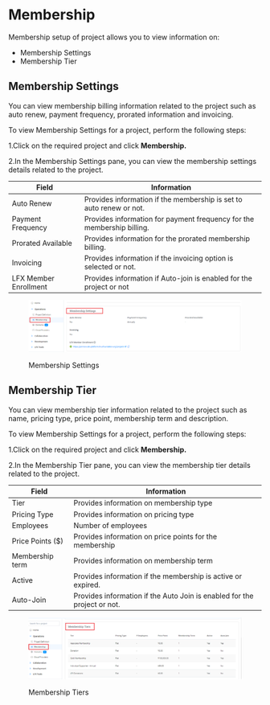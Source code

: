 # Membership

Membership setup of project allows you to view information on:

* Membership Settings
* Membership Tier

## Membership Settings <a href="#billing-information" id="billing-information"></a>

You can view membership billing information related to the project such as auto renew, payment frequency, prorated information and invoicing.

To view Membership Settings for a project, perform the following steps:

1.Click on the required project and click **Membership.**

2.In the Membership Settings pane, you can view the membership settings details related to the project.&#x20;

| **Field**              | **Information**                                                        |
| ---------------------- | ---------------------------------------------------------------------- |
| Auto Renew             | Provides information if the membership is set to auto renew or not.    |
| Payment Frequency      | Provides information for payment frequency for the membership billing. |
| Prorated Available     | Provides information for the prorated membership billing.              |
| Invoicing              | Provides information if the invoicing option is selected or not.       |
| LFX Member Enrollment  | Provides information if Auto-join is enabled for the project or not    |

<figure><img src="../../../.gitbook/assets/Membership Settings (1).png" alt=""><figcaption><p>Membership Settings</p></figcaption></figure>

## Membership Tier

You can view membership tier information related to the project such as name, pricing type, price point, membership term and description.

To view Membership Settings for a project, perform the following steps:

1.Click on the required project and click **Membership.**

2.In the Membership Tier pane, you can view the membership tier details related to the project.&#x20;

| **Field**        | **Information**                                                          |
| ---------------- | ------------------------------------------------------------------------ |
| Tier             | Provides information on membership type                                  |
| Pricing Type     | Provides information on   pricing type                                   |
| Employees        | Number of employees                                                      |
| Price Points ($) | Provides information on  price points for the membership                 |
| Membership term  | Provides information on  membership term                                 |
| Active           | Provides information if the membership is active or expired.             |
| Auto-Join        | Provides information if the Auto Join is enabled for the project or not. |

<figure><img src="../../../.gitbook/assets/Membership Tier .png" alt=""><figcaption><p>Membership Tiers</p></figcaption></figure>
